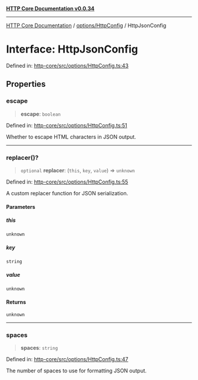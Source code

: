 [**HTTP Core Documentation v0.0.34**](../../../README.md)

***

[HTTP Core Documentation](../../../modules.md) / [options/HttpConfig](../README.md) / HttpJsonConfig

# Interface: HttpJsonConfig

Defined in: [http-core/src/options/HttpConfig.ts:43](https://github.com/stonemjs/http-core/blob/1848d2cc8e9419d9e370ae707c528a45d3c2ac5a/src/options/HttpConfig.ts#L43)

## Properties

### escape

> **escape**: `boolean`

Defined in: [http-core/src/options/HttpConfig.ts:51](https://github.com/stonemjs/http-core/blob/1848d2cc8e9419d9e370ae707c528a45d3c2ac5a/src/options/HttpConfig.ts#L51)

Whether to escape HTML characters in JSON output.

***

### replacer()?

> `optional` **replacer**: (`this`, `key`, `value`) => `unknown`

Defined in: [http-core/src/options/HttpConfig.ts:55](https://github.com/stonemjs/http-core/blob/1848d2cc8e9419d9e370ae707c528a45d3c2ac5a/src/options/HttpConfig.ts#L55)

A custom replacer function for JSON serialization.

#### Parameters

##### this

`unknown`

##### key

`string`

##### value

`unknown`

#### Returns

`unknown`

***

### spaces

> **spaces**: `string`

Defined in: [http-core/src/options/HttpConfig.ts:47](https://github.com/stonemjs/http-core/blob/1848d2cc8e9419d9e370ae707c528a45d3c2ac5a/src/options/HttpConfig.ts#L47)

The number of spaces to use for formatting JSON output.
